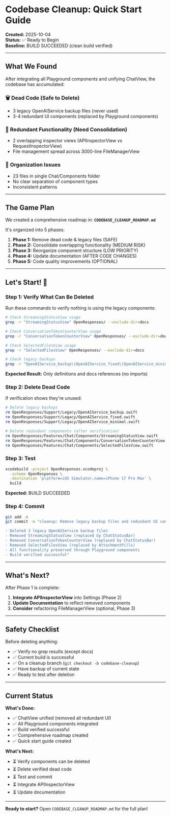 # Codebase Cleanup: Quick Start Guide

**Created:** 2025-10-04  
**Status:** ✅ Ready to Begin  
**Baseline:** BUILD SUCCEEDED (clean build verified)

---

## What We Found

After integrating all Playground components and unifying ChatView, the codebase has accumulated:

### 🗑️ **Dead Code (Safe to Delete)**
- 3 legacy OpenAIService backup files (never used)
- 3-4 redundant UI components (replaced by Playground components)

### 🔄 **Redundant Functionality (Need Consolidation)**
- 2 overlapping inspector views (APIInspectorView vs RequestInspectorView)
- File management spread across 3000-line FileManagerView

### 📁 **Organization Issues**
- 23 files in single Chat/Components folder
- No clear separation of component types
- Inconsistent patterns

---

## The Game Plan

We created a comprehensive roadmap in:
**`CODEBASE_CLEANUP_ROADMAP.md`**

It's organized into 5 phases:
1. **Phase 1:** Remove dead code & legacy files (SAFE)
2. **Phase 2:** Consolidate overlapping functionality (MEDIUM RISK)
3. **Phase 3:** Reorganize component structure (LOW PRIORITY)
4. **Phase 4:** Update documentation (AFTER CODE CHANGES)
5. **Phase 5:** Code quality improvements (OPTIONAL)

---

## Let's Start! 🚀

### Step 1: Verify What Can Be Deleted

Run these commands to verify nothing is using the legacy components:

```bash
# Check StreamingStatusView usage
grep -r "StreamingStatusView" OpenResponses/ --exclude-dir=docs

# Check ConversationTokenCounterView usage  
grep -r "ConversationTokenCounterView" OpenResponses/ --exclude-dir=docs

# Check SelectedFilesView usage
grep -r "SelectedFilesView" OpenResponses/ --exclude-dir=docs

# Check legacy backups
grep -r "OpenAIService_backup\|OpenAIService_fixed\|OpenAIService_minimal" OpenResponses/
```

**Expected Result:** Only definitions and docs references (no imports)

### Step 2: Delete Dead Code

If verification shows they're unused:

```bash
# Delete legacy backups
rm OpenResponses/Support/Legacy/OpenAIService_backup.swift
rm OpenResponses/Support/Legacy/OpenAIService_fixed.swift
rm OpenResponses/Support/Legacy/OpenAIService_minimal.swift

# Delete redundant components (after verification)
rm OpenResponses/Features/Chat/Components/StreamingStatusView.swift
rm OpenResponses/Features/Chat/Components/ConversationTokenCounterView.swift
rm OpenResponses/Features/Chat/Components/SelectedFilesView.swift
```

### Step 3: Test

```bash
xcodebuild -project OpenResponses.xcodeproj \
  -scheme OpenResponses \
  -destination 'platform=iOS Simulator,name=iPhone 17 Pro Max' \
  build
```

**Expected:** BUILD SUCCEEDED

### Step 4: Commit

```bash
git add -A
git commit -m "cleanup: Remove legacy backup files and redundant UI components

- Deleted 3 legacy OpenAIService backup files
- Removed StreamingStatusView (replaced by ChatStatusBar)
- Removed ConversationTokenCounterView (replaced by ChatStatusBar)
- Removed SelectedFilesView (replaced by AttachmentPills)
- All functionality preserved through Playground components
- Build verified successful"
```

---

## What's Next?

After Phase 1 is complete:

1. **Integrate APIInspectorView** into Settings (Phase 2)
2. **Update Documentation** to reflect removed components
3. **Consider** refactoring FileManagerView (optional, Phase 3)

---

## Safety Checklist

Before deleting anything:
- ✅ Verify no grep results (except docs)
- ✅ Current build is successful
- ✅ On a cleanup branch (`git checkout -b codebase-cleanup`)
- ✅ Have backup of current state
- ✅ Ready to test after deletion

---

## Current Status

**What's Done:**
- ✅ ChatView unified (removed all redundant UI)
- ✅ All Playground components integrated
- ✅ Build verified successful
- ✅ Comprehensive roadmap created
- ✅ Quick start guide created

**What's Next:**
- ⏳ Verify components can be deleted
- ⏳ Delete verified dead code
- ⏳ Test and commit
- ⏳ Integrate APIInspectorView
- ⏳ Update documentation

---

**Ready to start?** Open `CODEBASE_CLEANUP_ROADMAP.md` for the full plan!
